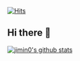 [![Hits](https://hits.seeyoufarm.com/api/count/incr/badge.svg?url=https%3A%2F%2Fgithub.com%2Fjimin0&count_bg=%2379C83D&title_bg=%23555555&icon=&icon_color=%23E7E7E7&title=hits&edge_flat=false)](https://hits.seeyoufarm.com)

## Hi there 👋

[![jimin0's github stats](https://github-readme-stats.vercel.app/api?username=jimin0)](https://github.com/anuraghazra/github-readme-stats)
